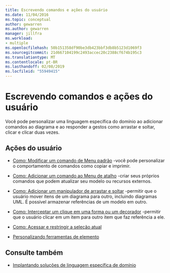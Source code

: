 ```yaml
---
title: Escrevendo comandos e ações do usuário
ms.date: 11/04/2016
ms.topic: conceptual
author: gewarren
ms.author: gewarren
manager: jillfra
ms.workload:
- multiple
ms.openlocfilehash: 50b151358df90be3db423bbf3db8b5123d1069f3
ms.sourcegitcommit: 21d667104199c2493accec20c2388cf674b195c3
ms.translationtype: MT
ms.contentlocale: pt-BR
ms.lasthandoff: 02/08/2019
ms.locfileid: "55949415"
---
```

# <a name="writing-user-commands-and-actions"></a>Escrevendo comandos e ações do usuário
Você pode personalizar uma linguagem específica do domínio ao adicionar comandos ao diagrama e ao responder a gestos como arrastar e soltar, clicar e clicar duas vezes.

## <a name="user-actions"></a>Ações do usuário

-   [Como: Modificar um comando de Menu padrão](../modeling/how-to-modify-a-standard-menu-command-in-a-domain-specific-language.md) -você pode personalizar o comportamento de comandos como copiar e imprimir.

-   [Como: Adicionar um comando ao Menu de atalho](../modeling/how-to-add-a-command-to-the-shortcut-menu.md) -criar seus próprios comandos que podem atualizar seu modelo ou recursos externos.

-   [Como: Adicionar um manipulador de arrastar e soltar](../modeling/how-to-add-a-drag-and-drop-handler.md) -permitir que o usuário mover itens de um diagrama para outro, incluindo diagramas UML. É possível armazenar referências de um modelo em outro.

-   [Como: Interceptar um clique em uma forma ou um decorador](../modeling/how-to-intercept-a-click-on-a-shape-or-decorator.md) -permitir que o usuário clicar em um item para outro item que faz referência a ele.

-   [Como: Acessar e restringir a seleção atual](../modeling/how-to-access-and-constrain-the-current-selection.md)

-   [Personalizando ferramentas de elemento](../modeling/customizing-element-tools.md)

## <a name="see-also"></a>Consulte também

- [Implantando soluções de linguagem específica de domínio](../modeling/deploying-domain-specific-language-solutions.md)
